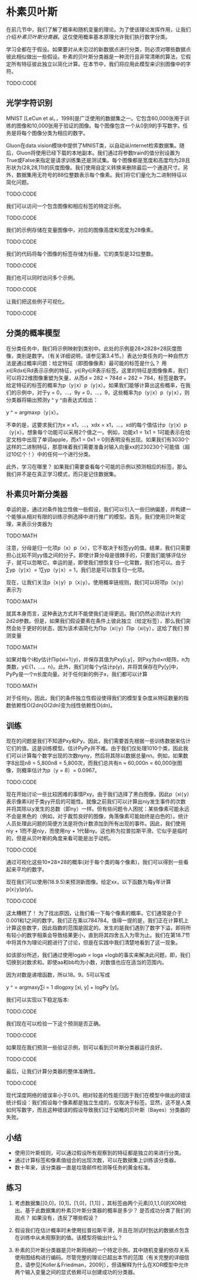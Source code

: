 

<!--
 * @version:
 * @Author:  StevenJokes https://github.com/StevenJokes
 * @Date: 2020-07-25 13:44:47
 * @LastEditors:  StevenJokes https://github.com/StevenJokes
 * @LastEditTime: 2020-07-25 14:02:40
 * @Description:translate by machine half
 * @TODO::
 * @Reference:http://preview.d2l.ai/d2l-en/master/chapter_appendix-mathematics-for-deep-learning/naive-bayes.html
-->

# 朴素贝叶斯

在前几节中，我们了解了概率和随机变量的理论。为了使该理论发挥作用，让我们介绍*朴素贝叶斯分类器*。这仅使用概率基本原理允许我们执行数字分类。

学习全都在于假设。如果要对从未见过的新数据点进行分类，则必须对哪些数据点彼此相似做出一些假设。朴素的贝叶斯分类器是一种流行且非常清晰的算法，它假定所有特征彼此独立以简化计算。在本节中，我们将应用此模型来识别图像中的字符。

TODO:CODE

## 光学字符识别

MNIST [LeCun et al。，1998]是广泛使用的数据集之一。它包含60,000张用于训练的图像和10,000张用于验证的图像。每个图像包含一个从0到9的手写数字。任务是将每个图像分类为相应的数字。

Gluon在data.vision模块中提供了MNIST类，以自动从Internet检索数据集。随后，Gluon将使用已经下载的本地副本。我们通过将参数train的值分别设置为True或False来指定是请求训练集还是测试集。每个图像都是宽度和高度均为28且形状为(28,28,11)的灰度图像。我们使用自定义转换来删除最后一个通道尺寸。另外，数据集用无符号的88位整数表示每个像素。我们将它们量化为二进制特征以简化问题。

TODO:CODE

我们可以访问一个包含图像和相应标签的特定示例。

TODO:CODE

我们的示例存储在变量图像中，对应的图像高度和宽度为28像素。

TODO:CODE

我们的代码将每个图像的标签存储为标量。它的类型是32位整数。

TODO:CODE

我们也可以同时访问多个示例。

TODO:CODE

让我们把这些例子可视化。

TODO:CODE

## 分类的概率模型

在分类任务中，我们将示例映射到类别中。此处的示例是28×2828×28灰度图像，类别是数字。（有关详细说明，请参见第3.4节。）表达分类任务的一种自然方法是通过概率问题：给定特征（即图像像素）最可能的标签是什么？ 用x∈Rdx∈Rd表示示例的特征，y∈Ry∈R表示标签。这里的特征是图像像素，我们可以将22维图像重塑为矢量，从而d = 282 = 784d = 282 = 784，标签是数字。给定特征的标签的概率为p（y∣x）p（y∣x）。如果我们能够计算出这些概率，在我们的示例中，对于y = 0，...，9y = 0，...，9，这些概率为p（y∣x）p（y∣x），则分类器将输出预测y ^ y ^由表达式给出：

y ^ = argmaxp（y∣x）。

不幸的是，这要求我们为x = x1，...，xdx = x1，...，xd的每个值估计p（y∣x）p（y∣x）。想象每个功能可以采用2个值之一。例如，功能x1 = 1x1 = 1可能表示在给定文档中出现了单词apple，而x1 = 0x1 = 0则表明没有出现。如果我们有3030个这样的二进制特征，那意味着我们需要准备对输入向量xx的230230个可能值（超过10亿个！）中的任何一个进行分类。

此外，学习在哪里？ 如果我们需要查看每个可能的示例以预测相应的标签，那么我们并不是在真正学习模式，而只是记住数据集。

## 朴素贝叶斯分类器

幸运的是，通过对条件独立性做一些假设，我们可以引入一些归纳偏差，并构建一个能够从相对有限的训练示例选择中进行推广的模型。首先，我们使用贝叶斯定理，来表示分类器为

TODO:MATH

注意，分母是归一化项p（x）p（x），它不取决于标签yy的值。结果，我们只需要担心比较不同yy值之间的分子。即使计算分母是很棘手的，只要我们能够评估分子，就可以忽略它。幸运的是，即使我们想恢复归一化常数，我们也可以。由于∑yp（y∣x）= 1∑yp（y∣x）= 1，我们总是可以恢复归一化项。

现在，让我们关注p（x∣y）p（x∣y）。使用概率链规则，我们可以将项p（x∣y）表示为

TODO:MATH

就其本身而言，这种表达方式并不能使我们走得更远。我们仍然必须估计大约2d2d参数。但是，如果我们假设要素在条件上彼此独立（给定标签），那么我们突然会处于更好的状态，因为该术语简化为∏ip（xi∣y）∏ip（xi∣y），这给了我们 预测变量

TODO:MATH

如果对每个i和y估计∏ip(xi=1∣y)，并保存其值为Pxy[i,y]，则Pxy为d×n矩阵，n为类数，y∈{1，…，n}。此外，我们对每个y估计p(y)，并将其保存在Py[y]中，PyPy是一个n长度向量。对于任何新的例子x，我们都可以计算

TODO:MATH

对于任何y。因此，我们的条件独立性假设使得我们的模型复杂度从特征数量的指数依赖性O(2dn)O(2dn)变为线性依赖性O(dn)。

## 训练

现在的问题是我们不知道Pxy和Py。因此，我们需要首先根据一些训练数据来估计它们的值。这是训练模型。估计PyPy并不难。由于我们仅处理1010个类，因此我们可以计算每个数字出现的次数nyny，然后将其除以数据总量nn。例如，如果数字8出现n8 = 5,800n8 = 5,800次，而我们总共有n = 60,000n = 60,000张图像，则概率估计为p（y = 8）= 0.0967。

TODO:CODE

现在开始讨论一些比较困难的事情Pxy。由于我们选择了黑白图像，因此p（xi∣y）表示像素ii对于类yy开启的可能性。就像之前我们可以计算出niy发生事件的次数并将其除以y发生的总数（即ny）一样。但有些问题令人困扰：某些像素可能永远不会是黑色的（例如，对于裁剪良好的图像，角落像素可能始终是白色的）。统计人员处理此问题的简便方法是将伪计数添加到所有出现的事件。因此，我们使用niy + 1而不是niy，而使用ny + 1代替ny。这也称为拉普拉斯平滑。它似乎是临时的，但是从贝叶斯的角度来看可能是出于动机。

TODO:CODE

通过可视化这些10×28×28的概率(对于每个类的每个像素)，我们可以得到一些看起来平均的数字。

现在我们可以使用(18.9.5)来预测新图像。给定xx，以下函数为每y年计算p(x∣y)p(y)。

TODO:CODE

这太糟糕了！ 为了找出原因，让我们看一下每个像素的概率。它们通常是介于0.001和1之间的数字。我们正在乘以784784。值得一提的是，我们正在计算机上计算这些数字，因此指数的范围是固定的。发生的是我们遇到了数字下溢，即将所有较小的数字相乘会导致结果更小，直到将其四舍五入为零为止。我们在第18.7节中将其作为理论问题进行了讨论，但是在实践中我们清楚地看到了这一现象。

如该部分所述，我们通过使用logab = loga +logb的事实来解决此问题，即，我们切换到对数求和。即使aa和bb均为小数，对数值也应在适当的范围内。

因为对数是递增函数，所以18。9。5可以写成

y ^ = argmaxy∑i = 1 dlogpxy [xi, y] + logPy [y]。

我们可以实现以下稳定版本:

TODO:CODE

我们现在可以检验一下这个预测是否正确。

TODO:CODE

如果现在我们预测一些验证示例，则可以看到贝叶斯分类器运行良好。

TODO:CODE

最后，让我们计算分类器的整体准确性。

TODO:CODE

现代深度网络的错误率小于0.01。相对较差的性能归因于我们在模型中做出的错误统计假设：我们假设每个像素都是独立生成的，仅取决于标签。显然，这不是人类如何写数字，而且这种错误的假设导致我们过于幼稚的贝叶斯（Bayes）分类器的失败。

## 小结

* 使用贝叶斯规则，可以通过假设所有观察到的特征都是独立的来进行分类。
* 通过计算标签和像素值组合的出现次数，可以在数据集上训练该分类器。
* 数十年来，该分类器一直是垃圾邮件检测等任务的黄金标准。

## 练习

1. 考虑数据集[[0,0]，[0,1]，[1,0]，[1,1]] ，其标签由两个元素[0,1,1,0]的XOR给出。基于此数据集的朴素贝叶斯分类器的概率是多少？ 是否成功分类了我们的观点？ 如果没有，违反了哪些假设？

1. 假设我们在估计概率时未使用拉普拉斯平滑，并且在测试时到达的数据点包含在训练中从未观察到的值。该模型将输出什么？

1. 朴素的贝叶斯分类器是贝叶斯网络的一个特定示例，其中随机变量的依存关系使用图结构进行编码。尽管完整的理论已超出本节的范围（有关完整的详细信息，请参见[Koller＆Friedman，2009]），但请解释为什么在XOR模型中允许两个输入变量之间的显式依赖可以创建成功的分类器。
